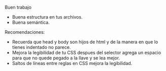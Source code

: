 Buen trabajo

- Buena estructura en tus archivos.
- Buena semántica.

Recomendaciones:

- Recuerda que head y body son hijos de html y de la manera en que lo tienes indentado no parece.
- Mejora la legibilidad de tu CSS despues del selector agrega un espacio para que no quede pegado a la llave y se lea mejor.
- Saltos de líneas entre reglas en CSS mejora la legibilidad.
